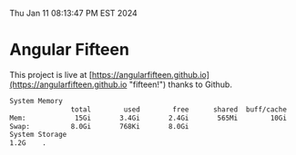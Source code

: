 Thu Jan 11 08:13:47 PM EST 2024

# Angular Fifteen


This project is live at [https://angularfifteen.github.io](https://angularfifteen.github.io "fifteen!") thanks to Github.

```bash
System Memory
               total        used        free      shared  buff/cache   available
Mem:            15Gi       3.4Gi       2.4Gi       565Mi        10Gi        11Gi
Swap:          8.0Gi       768Ki       8.0Gi
System Storage
1.2G	.
```

